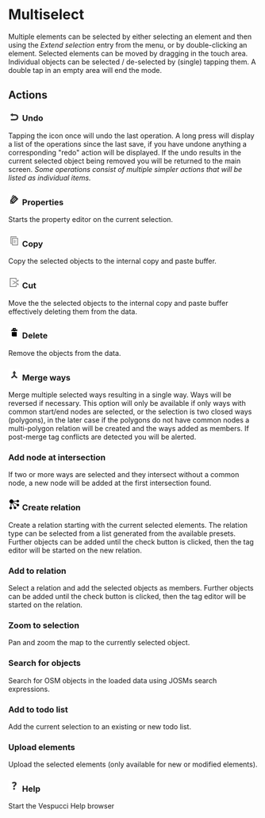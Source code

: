 # Multiselect

Multiple elements can be selected by either selecting an element and then using the _Extend selection_ entry from the menu, or by double-clicking an element. Selected elements can be moved by dragging in the touch area. Individual objects can be selected / de-selected by (single) tapping them. A double tap in an empty area will end the mode.

## Actions  

### ![Undo](../images/undolist_undo.png) Undo

Tapping the icon once will undo the last operation. A long press will display a list of the operations since the last save, if you have undone anything a corresponding "redo" action will be displayed. If the undo results in the current selected object being removed you will be returned to the main screen. *Some operations consist of multiple simpler actions that will be listed as individual items.*

### ![Properties](../images/tag_menu_tags.png) Properties

Starts the property editor on the current selection.

### ![Copy](../images/ic_menu_copy_holo_light.png) Copy

Copy the selected objects  to the internal copy and paste buffer.

### ![Cut](../images/ic_menu_cut_holo_light.png) Cut

Move the the selected objects to the internal copy and paste buffer effectively deleting them from the data.

### ![Delete](../images/tag_menu_delete.png) Delete

Remove the objects from the data.

### ![Merge](../images/tag_menu_merge.png) Merge ways

Merge multiple selected ways resulting in a single way. Ways will be reversed if necessary. This option will only be available if only ways with common start/end nodes are selected, or the selection is two closed ways (polygons), in the later case if the polygons do not have common nodes a multi-polygon relation will be created and the ways added as members. If post-merge tag conflicts are detected you will be alerted. 

### Add node at intersection

If two or more ways are selected and they intersect without a common node, a new node will be added at the first intersection found.

### ![Relation](../images/relation.png) Create relation

Create a relation starting with the current selected elements. The relation type can be selected from a list generated from the available presets. Further objects can be added until the check button is clicked, then the tag editor will be started on the new relation. 

### Add to relation

Select a relation and add the selected objects as members. Further objects can be added until the check button is clicked, then the tag editor will be started on the relation. 

### Zoom to selection

Pan and zoom the map to the currently selected object.

### Search for objects

Search for OSM objects in the loaded data using JOSMs search expressions.

### Add to todo list

Add the current selection to an existing or new todo list.

### Upload elements

Upload the selected elements (only available for new or modified elements).

### ![Help](../images/menu_help.png) Help

Start the Vespucci Help browser